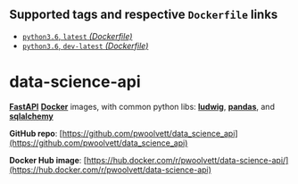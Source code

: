 ## Supported tags and respective `Dockerfile` links

* [`python3.6`, `latest` _(Dockerfile)_](https://github.com/pwoolvett/data_science_api/blob/master/Dockerfile)
* [`python3.6`, `dev-latest` _(Dockerfile)_](https://github.com/pwoolvett/data_science_api/blob/master/dev.Dockerfile)

# data-science-api

[**FastAPI**](https://fastapi.tiangolo.com/) [**Docker**](https://www.docker.com/) images, with common python libs:
[**ludwig**](https://uber.github.io/ludwig/), 
[**pandas**](https://pandas.pydata.org/), and
[**sqlalchemy**](https://www.sqlalchemy.org/)

**GitHub repo**: [https://github.com/pwoolvett/data_science_api](https://github.com/pwoolvett/data_science_api)

**Docker Hub image**: [https://hub.docker.com/r/pwoolvett/data-science-api/](https://hub.docker.com/r/pwoolvett/data-science-api)
